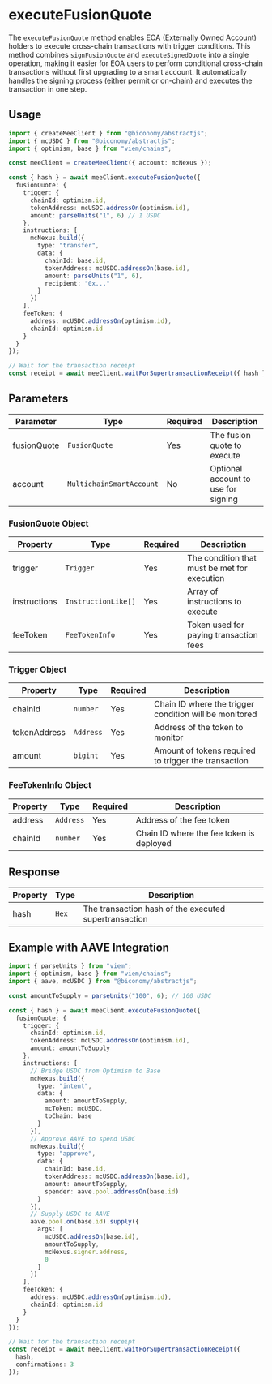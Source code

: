 # executeFusionQuote

The `executeFusionQuote` method enables EOA (Externally Owned Account) holders to execute cross-chain transactions with trigger conditions. This method combines `signFusionQuote` and `executeSignedQuote` into a single operation, making it easier for EOA users to perform conditional cross-chain transactions without first upgrading to a smart account. It automatically handles the signing process (either permit or on-chain) and executes the transaction in one step.

## Usage

```typescript
import { createMeeClient } from "@biconomy/abstractjs";
import { mcUSDC } from "@biconomy/abstractjs";
import { optimism, base } from "viem/chains";

const meeClient = createMeeClient({ account: mcNexus });

const { hash } = await meeClient.executeFusionQuote({
  fusionQuote: {
    trigger: {
      chainId: optimism.id,
      tokenAddress: mcUSDC.addressOn(optimism.id),
      amount: parseUnits("1", 6) // 1 USDC
    },
    instructions: [
      mcNexus.build({
        type: "transfer",
        data: {
          chainId: base.id,
          tokenAddress: mcUSDC.addressOn(base.id),
          amount: parseUnits("1", 6),
          recipient: "0x..."
        }
      })
    ],
    feeToken: {
      address: mcUSDC.addressOn(optimism.id),
      chainId: optimism.id
    }
  }
});

// Wait for the transaction receipt
const receipt = await meeClient.waitForSupertransactionReceipt({ hash });
```

## Parameters

| Parameter | Type | Required | Description |
|-----------|------|----------|-------------|
| fusionQuote | `FusionQuote` | Yes | The fusion quote to execute |
| account | `MultichainSmartAccount` | No | Optional account to use for signing |

### FusionQuote Object

| Property | Type | Required | Description |
|----------|------|----------|-------------|
| trigger | `Trigger` | Yes | The condition that must be met for execution |
| instructions | `InstructionLike[]` | Yes | Array of instructions to execute |
| feeToken | `FeeTokenInfo` | Yes | Token used for paying transaction fees |

### Trigger Object

| Property | Type | Required | Description |
|----------|------|----------|-------------|
| chainId | `number` | Yes | Chain ID where the trigger condition will be monitored |
| tokenAddress | `Address` | Yes | Address of the token to monitor |
| amount | `bigint` | Yes | Amount of tokens required to trigger the transaction |

### FeeTokenInfo Object

| Property | Type | Required | Description |
|----------|------|----------|-------------|
| address | `Address` | Yes | Address of the fee token |
| chainId | `number` | Yes | Chain ID where the fee token is deployed |

## Response

| Property | Type | Description |
|----------|------|-------------|
| hash | `Hex` | The transaction hash of the executed supertransaction |

## Example with AAVE Integration

```typescript
import { parseUnits } from "viem";
import { optimism, base } from "viem/chains";
import { aave, mcUSDC } from "@biconomy/abstractjs";

const amountToSupply = parseUnits("100", 6); // 100 USDC

const { hash } = await meeClient.executeFusionQuote({
  fusionQuote: {
    trigger: {
      chainId: optimism.id,
      tokenAddress: mcUSDC.addressOn(optimism.id),
      amount: amountToSupply
    },
    instructions: [
      // Bridge USDC from Optimism to Base
      mcNexus.build({
        type: "intent",
        data: {
          amount: amountToSupply,
          mcToken: mcUSDC,
          toChain: base
        }
      }),
      // Approve AAVE to spend USDC
      mcNexus.build({
        type: "approve",
        data: {
          chainId: base.id,
          tokenAddress: mcUSDC.addressOn(base.id),
          amount: amountToSupply,
          spender: aave.pool.addressOn(base.id)
        }
      }),
      // Supply USDC to AAVE
      aave.pool.on(base.id).supply({
        args: [
          mcUSDC.addressOn(base.id),
          amountToSupply,
          mcNexus.signer.address,
          0
        ]
      })
    ],
    feeToken: {
      address: mcUSDC.addressOn(optimism.id),
      chainId: optimism.id
    }
  }
});

// Wait for the transaction receipt
const receipt = await meeClient.waitForSupertransactionReceipt({ 
  hash,
  confirmations: 3 
});
```